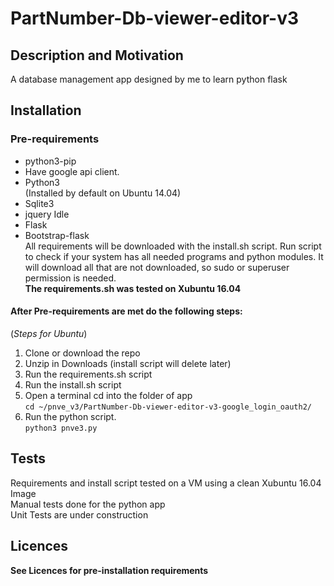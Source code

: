 # PartNumber-Db-viewer-editor-v3

## Description and Motivation  
A database management app designed by me to learn python flask
## Installation
### Pre-requirements
- python3-pip  
- Have google api client.  
- Python3  
(Installed by default on Ubuntu 14.04)
- Sqlite3  
- jquery Idle  
- Flask  
- Bootstrap-flask  
All requirements will be downloaded with the install.sh script. Run script to check if your system has all needed programs and python modules. It will download all that are not downloaded, so sudo or superuser permission is needed.  
**The requirements.sh was tested on Xubuntu 16.04**

#### After Pre-requirements are met do the following steps:
(*Steps for Ubuntu*)  
1. Clone or download the repo  
2. Unzip in Downloads (install script will delete later)  
3. Run the requirements.sh script  
4. Run the install.sh script  
5. Open a terminal cd into the folder of app  
`cd ~/pnve_v3/PartNumber-Db-viewer-editor-v3-google_login_oauth2/`  
6. Run the python script.  
`python3 pnve3.py`

## Tests
Requirements and install script tested on a VM using a clean Xubuntu 16.04 Image  
Manual tests done for the python app  
Unit Tests are under construction
## Licences
**See Licences for pre-installation requirements**  
